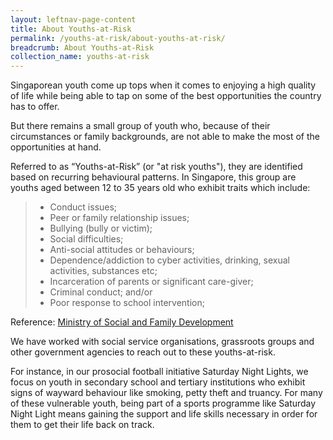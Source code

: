 ```yaml
---
layout: leftnav-page-content
title: About Youths-at-Risk
permalink: /youths-at-risk/about-youths-at-risk/
breadcrumb: About Youths-at-Risk
collection_name: youths-at-risk
---
```


Singaporean youth come up tops when it comes to enjoying a high quality of life while being able to tap on some of the best opportunities the country has to offer.

But there remains a small group of youth who, because of their circumstances or family backgrounds, are not able to make the most of the opportunities at hand.

Referred to as “Youths-at-Risk” (or "at risk youths"), they are identified based on recurring behavioural patterns. In Singapore, this group are youths aged between 12 to 35 years old who exhibit traits which include:

>* Conduct issues;
> * Peer or family relationship issues;
> * Bullying (bully or victim);
> * Social difficulties;
> * Anti-social attitudes or behaviours;
> * Dependence/addiction to cyber activities, drinking, sexual activities, substances etc;
> * Incarceration of parents or significant care-giver;
> * Criminal conduct; and/or 
> * Poor response to school intervention;

Reference: [Ministry of Social and Family Development](https://www.msf.gov.sg/policies/Children-and-Youth/Rebuilding-Children-and-Youth/Outreach-and-Support-for-Youth/Pages/Youth-At-Risk-Engagement-(YARE)-Framework.aspx)

We have worked with social service organisations, grassroots groups and other government agencies to reach out to these youths-at-risk. 

For instance, in our prosocial football initiative Saturday Night Lights, we focus on youth in secondary school and tertiary institutions who exhibit signs of wayward behaviour like smoking, petty theft and truancy. For many of these vulnerable youth, being part of a sports programme like Saturday Night Light means gaining the support and life skills necessary in order for them to get their life back on track. 
